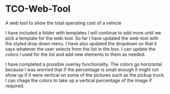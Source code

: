 # TCO-Web-Tool
A web tool to show the total operating cost of a vehicle

I have included a folder with templates I will continue to add more until we pick a template for the web-tool. So far I have updated the web-tool with the styled drop down menu. I have also updated the dropdown so that it says whatever the user selects from the list in the box. I can update the colors I used for the list and add new elements to them as needed. 

I have completed a possible overlay functionality. The colors go horizontal because I was worried that if the percentage is small enough it might not show up if it were vertical on some of the pictures such as the pickup truck. I can chage the colors to take up a vertical percentage of the image if required. 
